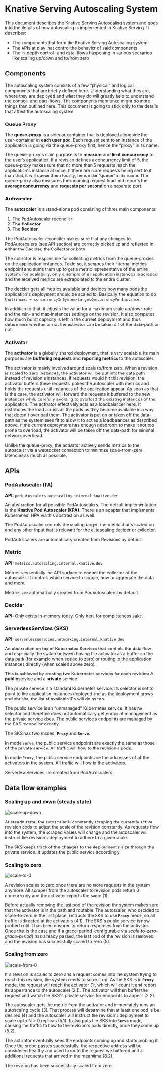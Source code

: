 # Knative Serving Autoscaling System

This document describes the Knative Serving Autoscaling system and goes into the
details of how autoscaling is implemented in Knative Serving. It describes:

- The components that form the Knative Serving Autoscaling system
- The APIs at play that control the behavior of said components
- The in-depth control- and data-flows happening in various scenarios like
  scaling up/down and to/from zero

## Components

The autoscaling system consists of a few “physical” and logical components that
are briefly defined here. Understanding what they are, where they are deployed
and what they do will greatly help to understand the control- and data-flows.
The components mentioned might do more things than outlined here. This document
is going to stick only to the details that affect the autoscaling system.

### Queue Proxy

The **queue-proxy** is a sidecar container that is deployed alongside the
user-container in **each user pod**. Each request sent to an instance of the
application is going via the queue-proxy first, hence the “proxy” in its name.

The queue-proxy's main purpose is to **measure** and **limit concurrency** to
the user's application. If a revision defines a concurrency limit of 5, the
queue-proxy makes sure that no more than 5 requests reach the application's
instance at once. If there are more requests being sent to it than that, it will
queue them locally, hence the “queue” in its name. The queue-proxy also measures
the incoming request load and reports the **average concurrency** and **requests
per second** on a separate port.

### Autoscaler

The **autoscaler** is a stand-alone pod consisting of three main components:

1. The PodAutoscaler reconciler
2. The **Collector**
3. The **Decider**

The PodAutoscaler reconciler makes sure that any changes to PodAutoscalers (see
API section) are correctly picked up and reflected in either the Decider, the
Collector or both.

The collector is responsible for collecting metrics from the queue-proxies on
the application instances. To do so, it scrapes their internal metrics endpoint
and sums them up to get a metric representative of the entire system. For
scalability, only a sample of all application instances is scraped and the
received metrics are extrapolated to the entire cluster.

The decider gets all metrics available and decides how many pods the
application's deployment should be scaled to. Basically, the equation to do that
is `want = concurrencyInSystem/targetConcurrencyPerInstance`.

In addition to that, it adjusts the value for a maximum scale up/down rate and
the min- and max-instances settings on the revision. It also computes how much
burst capacity is left in the current deployment and thus determines whether or
not the activator can be taken off of the data-path or not.

### Activator

The **activator** is a globally shared deployment, that is very scalable. Its
main purposes are **buffering requests** and **reporting metrics** to the
autoscaler.

The activator is mainly involved around scale to/from zero. When a revision is
scaled to zero instances, the activator will be put into the data path instead
of revision's instances. If requests would hit this revision, the activator
buffers these requests, pokes the autoscaler with metrics and holds the requests
until instances of the application appear. As soon as that is the case, the
activator will forward the requests it buffered to the new instances while
carefully avoiding to overload the existing instances of the application. The
activator effectively acts as a loadbalancer here. It distributes the load
across all the pods as they become available in a way that doesn't overload
them. The activator is put on or taken off the data-path as the system sees fit
to allow it to act as a loadbalancer as described above. If the current
deployment has enough headroom to make it not too prone to overload, the
activator will be taken off the data-path for minimal network overhead.

Unlike the queue-proxy, the activator actively sends metrics to the autoscaler
via a websocket connection to minimize scale-from-zero latencies as much as
possible.

## APIs

### PodAutoscaler (PA)

**API:** `podautoscalers.autoscaling.internal.knative.dev`

An abstraction for all possible PodAutoscalers. The default implementation is
the **Knative Pod Autoscaler (KPA)**. There is an adapter that implements
Kubernetes' HPA via this abstraction as well.

The PodAutoscaler controls the scaling target, the metric that's scaled on and
any other input that is relevant for the autoscaling decider or collector.

PodAutoscalers are automatically created from Revisions by default.

### Metric

**API:** `metrics.autoscaling.internal.knative.dev`

Metric is essentially the API surface to control the collector of the
autoscaler. It controls which service to scrape, how to aggregate the data and
more.

Metrics are automatically created from PodAutoscalers by default.

### Decider

**API:** Only exists in-memory today. Only here for completeness sake.

### ServerlessServices (SKS)

**API:** `serverlessservices.networking.internal.knative.dev`

An abstraction on top of Kubernetes Services that controls the data flow and
especially the switch between having the activator as a buffer on the data path
(for example when scaled to zero) or routing to the application instances
directly (when scaled above zero).

This is achieved by creating two Kubernetes services for each revision: A
**public**service and a **private** service.

The private service is a standard Kubernetes service. Its selector is set to
point to the application instances deployed and as the deployment grows and
shrinks, the list of available IPs will do so too.

The public service is an “unmanaged” Kubernetes service. It has no selector and
therefore does not automatically get endpoint management as the private service
does. The public service's endpoints are managed by the SKS reconciler directly.

The SKS has two modes: **`Proxy`** and **`Serve`**.

In mode `Serve`, the public service endpoints are exactly the same as those of
the private service. All traffic will flow to the revision's pods.

In mode `Proxy`, the public service endpoints are the addresses of all the
activators in the system. All traffic will flow to the activators.

ServerlessServices are created from PodAutoscalers.

## Data flow examples

<!-- Editable versions of the diagrams below are in the Knative shared drive in Scaling/images -->

### Scaling up and down (steady state)

![scale-up-down](images/scale-up-down.png)

At steady state, the autoscaler is constantly scraping the currently active
revision pods to adjust the scale of the revision constantly. As requests flow
into the system, the scraped values will change and the autoscaler will instruct
the revision's deployment to adhere to a given scale.

The SKS keeps track of the changes to the deployment's size through the private
service. It updates the public service accordingly.

### Scaling to zero

![scale-to-0](images/scale-to-0.png)

A revision scales to zero once there are no more requests in the system anymore.
All scrapes from the autoscaler to revision pods return 0 concurrency and the
activator reports the same (1).

Before actually removing the last pod of the revision the system makes sure that
the activator is in the path and routable. The autoscaler, who decided to
scale-to-zero in the first place, instructs the SKS to use **`Proxy`** mode, so
all traffic is directed at the activators (4.1). The SKS's public service is now
probed until it has been ensured to return responses from the activator. Once
that is the case and if a grace-period (configurable via
_scale-to-zero-grace-period_) has already passed, the last pod of the revision
is removed and the revision has successfully scaled to zero (5).

### Scaling from zero

![scale-from-0](images/scale-from-0.png)

If a revision is scaled to zero and a request comes into the system trying to
reach this revision, the system needs to scale it up. As the SKS is in
**`Proxy`** mode, the request will reach the activator (1), which will count it
and report its appearance to the autoscaler (2.1). The activator will then
buffer the request and watch the SKS's private service for endpoints to appear
(2.2).

The autoscaler gets the metric from the activator and immediately runs an
autoscaling cycle (3). That process will determine that at least one pod is be
desired (4) and the autoscaler will instruct the revision's deployment to scale
up to N > 0 replicas (5.1). It also puts the SKS into **`Serve`** mode, causing
the traffic to flow to the revision's pods directly, once they come up (5.2).

The activator eventually sees the endpoints coming up and starts probing it.
Once the probe passes successfully, the respective address will be considered
healthy and used to route the request we buffered and all additional requests
that arrived in the meantime (8.2).

The revision has been successfully scaled from zero.

